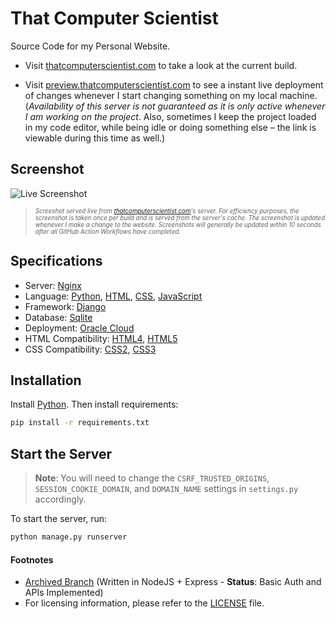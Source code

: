 # That Computer Scientist
Source Code for my Personal Website.

- Visit [thatcomputerscientist.com](https://thatcomputerscientist.com) to take a look at the current build.

- Visit [preview.thatcomputerscientist.com](https://preview.thatcomputerscientist.com) to see a instant live deployment of changes whenever I start changing something on my local machine. (_Availability of this server is not guaranteed as it is only active whenever I am working on the project_. Also, sometimes I keep the project loaded in my code editor, while being idle or doing something else – the link is viewable during this time as well.)

## Screenshot
![Live Screenshot](https://thatcomputerscientist.com/ignis/screenshot)

> <sub><sup>_Screeshot served live from [thatcomputerscientist.com](https://thatcomputerscientist.com)'s server. For efficiency purposes, the screenshot is taken once per build and is served from the server's cache. The screenshot is updated whenever I make a change to the website. Screenshots will generally be updated within 10 seconds after all GitHub Action Workflows have completed._</sup></sub>

## Specifications
- Server: [Nginx](https://www.nginx.com/)
- Language: [Python](https://www.python.org/), [HTML](https://www.w3schools.com/html/), [CSS](https://www.w3schools.com/css/), [JavaScript](https://www.javascript.com/)
- Framework: [Django](https://www.djangoproject.com/)
- Database: [Sqlite](https://www.sqlite.org/index.html)
- Deployment: [Oracle Cloud](https://www.oracle.com/cloud/)
- HTML Compatibility: [HTML4](https://www.w3.org/TR/html4/), [HTML5](https://www.w3.org/TR/html5/)
- CSS Compatibility: [CSS2](https://www.w3.org/TR/CSS2/), [CSS3](https://www.w3.org/TR/CSS3/)

## Installation
Install [Python](https://www.python.org/downloads/). Then install requirements:
```bash
pip install -r requirements.txt
```

## Start the Server

> **Note**: You will need to change the `CSRF_TRUSTED_ORIGINS`, `SESSION_COOKIE_DOMAIN`, and `DOMAIN_NAME` settings in `settings.py` accordingly.

To start the server, run:
```bash
python manage.py runserver
```

<!-- Footnotes -->
#### Footnotes

- [Archived Branch](https://github.com/luciferreeves/thatcomputerscientist/tree/archived) (Written in NodeJS + Express - **Status**: Basic Auth and APIs Implemented)
- For licensing information, please refer to the [LICENSE](LICENSE) file.


